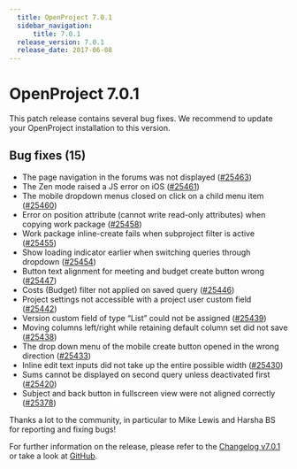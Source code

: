 ```yaml
---
  title: OpenProject 7.0.1
  sidebar_navigation:
      title: 7.0.1
  release_version: 7.0.1
  release_date: 2017-06-08
---
```



# OpenProject 7.0.1

This patch release contains several bug fixes. We recommend to update
your OpenProject installation to this version.

## Bug fixes (15)

  - The page navigation in the forums was not displayed
    ([#25463](https://community.openproject.com/work_packages/25463))
  - The Zen mode raised a JS error on iOS
    ([#25461](https://community.openproject.com/work_packages/25461))
  - The mobile dropdown menus closed on click on a child menu item
    ([#25460](https://community.openproject.com/work_packages/25460))
  - Error on position attribute (cannot write read-only attributes) when
    copying work package
    ([#25458](https://community.openproject.com/work_packages/25458))
  - Work package inline-create fails when subproject filter is
    active
    ([#25455](https://community.openproject.com/work_packages/25455))
  - Show loading indicator earlier when switching queries through
    dropdown
    ([#25454](https://community.openproject.com/work_packages/25454))
  - Button text alignment for meeting and budget create button wrong
    ([#25447](https://community.openproject.com/work_packages/25447))
  - Costs (Budget) filter not applied on saved query
    ([#25446](https://community.openproject.com/work_packages/25446))
  - Project settings not accessible with a project user custom field
    ([#25442](https://community.openproject.com/work_packages/25442))
  - Version custom field of type “List” could not be assigned
    ([#25439](https://community.openproject.com/work_packages/25439))
  - Moving columns left/right while retaining default column set did not
    save
    ([#25438](https://community.openproject.com/work_packages/25438))
  - The drop down menu of the mobile create button opened in the wrong
    direction
    ([#25433](https://community.openproject.com/work_packages/25433))
  - Inline edit text inputs did not take up the entire possible width
    ([#25430](https://community.openproject.com/work_packages/25430))
  - Sums cannot be displayed on second query unless deactivated first
    ([#25420](https://community.openproject.com/work_packages/25420))
  - Subject
    and back button in fullscreen view were not aligned correctly
    ([#25378](https://community.openproject.com/work_packages/25378))

Thanks a lot to the community, in particular to Mike Lewis and Harsha BS
for reporting and fixing bugs!

For further information on the release, please refer to the [Changelog
v7.0.1](https://community.openproject.com/versions/924) 
or take a look at
[GitHub](https://github.com/opf/openproject/tree/v7.0.1).


